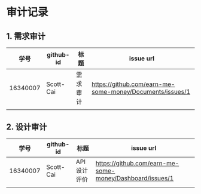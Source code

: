 # 审计记录

## 1. 需求审计

| 学号     | github-id | 标题     | issue url                                                  |
| -------- | --------- | -------- | ---------------------------------------------------------- |
| 16340007 | Scott-Cai | 需求审计 | <https://github.com/earn-me-some-money/Documents/issues/1> |
|          |           |          |                                                            |

## 2. 设计审计

| 学号     | github-id | 标题     | issue url                                         |
| -------- | --------- | -------- | ------------------------------------------------- |
| 16340007 | Scott-Cai | API设计评价 | <https://github.com/earn-me-some-money/Dashboard/issues/1> |
|  |   |  |  |

